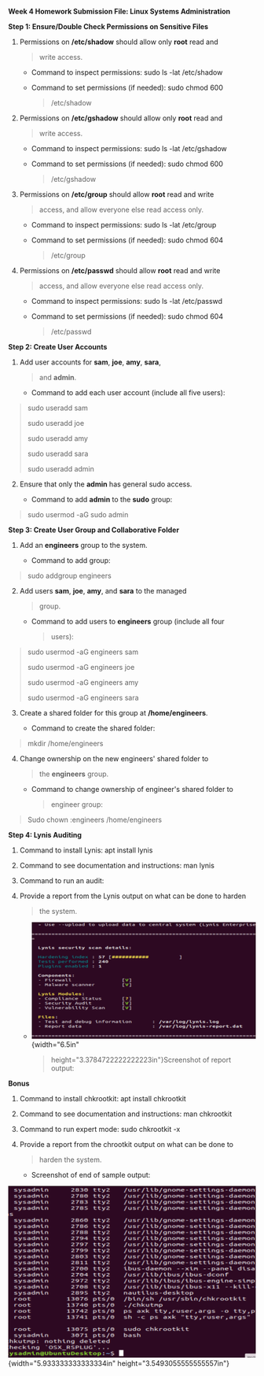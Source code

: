 **Week 4 Homework Submission File: Linux Systems Administration**

**Step 1: Ensure/Double Check Permissions on Sensitive Files**

1.  Permissions on **/etc/shadow** should allow only **root** read and
    > write access.

    -   Command to inspect permissions: sudo ls -lat /etc/shadow

    -   Command to set permissions (if needed): sudo chmod 600
        > /etc/shadow

2.  Permissions on **/etc/gshadow** should allow only **root** read and
    > write access.

    -   Command to inspect permissions: sudo ls -lat /etc/gshadow

    -   Command to set permissions (if needed): sudo chmod 600
        > /etc/gshadow

3.  Permissions on **/etc/group** should allow **root** read and write
    > access, and allow everyone else read access only.

    -   Command to inspect permissions: sudo ls -lat /etc/group

    -   Command to set permissions (if needed): sudo chmod 604
        > /etc/group

4.  Permissions on **/etc/passwd** should allow **root** read and write
    > access, and allow everyone else read access only.

    -   Command to inspect permissions: sudo ls -lat /etc/passwd

    -   Command to set permissions (if needed): sudo chmod 604
        > /etc/passwd

**Step 2: Create User Accounts**

1.  Add user accounts for **sam**, **joe**, **amy**, **sara**,
    > and **admin**.

    -   Command to add each user account (include all five users):

> sudo useradd sam
>
> sudo useradd joe
>
> sudo useradd amy
>
> sudo useradd sara
>
> sudo useradd admin

2.  Ensure that only the **admin** has general sudo access.

    -   Command to add **admin** to the **sudo** group:

> sudo usermod -aG sudo admin

**Step 3: Create User Group and Collaborative Folder**

1.  Add an **engineers** group to the system.

    -   Command to add group:

> sudo addgroup engineers

2.  Add users **sam**, **joe**, **amy**, and **sara** to the managed
    > group.

    -   Command to add users to **engineers** group (include all four
        > users):

> sudo usermod -aG engineers sam
>
> sudo usermod -aG engineers joe
>
> sudo usermod -aG engineers amy
>
> sudo usermod -aG engineers sara

3.  Create a shared folder for this group at **/home/engineers**.

    -   Command to create the shared folder:

> mkdir /home/engineers

4.  Change ownership on the new engineers\' shared folder to
    > the **engineers** group.

    -   Command to change ownership of engineer\'s shared folder to
        > engineer group:

> Sudo chown :engineers /home/engineers

**Step 4: Lynis Auditing**

1.  Command to install Lynis: apt install lynis

2.  Command to see documentation and instructions: man lynis

3.  Command to run an audit:

4.  Provide a report from the Lynis output on what can be done to harden
    > the system.

    -   ![](images\media\image1.png){width="6.5in"
        > height="3.3784722222222223in"}Screenshot of report output:

**Bonus**

1.  Command to install chkrootkit: apt install chkrootkit

2.  Command to see documentation and instructions: man chkrootkit

3.  Command to run expert mode: sudo chkrootkit -x

4.  Provide a report from the chrootkit output on what can be done to
    > harden the system.

    -   Screenshot of end of sample output:

![](images\media\image2.png){width="5.933333333333334in"
height="3.5493055555555557in"}
